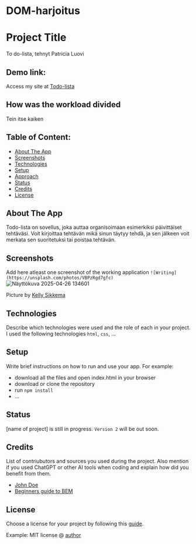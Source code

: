 # DOM-harjoitus
# Project Title 
To do-lista, tehnyt Patricia Luovi

## Demo link:
Access my site at [Todo-lista](https://todoapp-patricia.netlify.app/)

## How was the workload divided
Tein itse kaiken 



## Table of Content:

- [About The App](#about-the-app)
- [Screenshots](#screenshots)
- [Technologies](#technologies)
- [Setup](#setup)
- [Approach](#approach)
- [Status](#status)
- [Credits](#credits)
- [License](#license)

## About The App
Todo-lista on sovellus, joka auttaa organisoimaan esimerkiksi päivittäiset tehtäväsi. Voit kirjoittaa tehtävän mikä sinun täytyy tehdä, ja sen jälkeen voit merkata sen suoritetuksi tai poistaa tehtävän.

## Screenshots
Add here atleast one screenshot of the working application 
`![Writing](https://unsplash.com/photos/VBPzRgd7gfc)`
![Näyttökuva 2025-04-26 134601](https://github.com/user-attachments/assets/1ca45b3b-662a-4f52-abbb-e9b7fb199205)


Picture by [Kelly Sikkema](https://unsplash.com/@kellysikkema)

## Technologies
Describe which technologies were used and the role of each in your project. 
I used the following technologies `html`, `css`, ...

## Setup
Write brief instructions on how to run and use your app. For example:
- download all the files and open index.html in your browser
- download or clone the repository
- run `npm install`
- ...

## Status
[name of project] is still in progress. `Version 2` will be out soon.

## Credits
List of contriubutors and sources you used during the project. Also mention if you used ChatGPT or other AI tools when coding and explain how did you benefit from them.
- [John Doe](johndoe.com)
- [Beginners guide to BEM](link-goes-here.com)

## License
Choose a license for your project by following this [guide](https://docs.github.com/en/communities/setting-up-your-project-for-healthy-contributions/adding-a-license-to-a-repository).

Example: MIT license @ [author](author.com)
